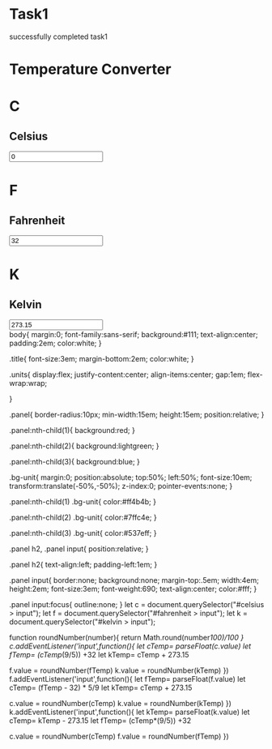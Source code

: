# Task1
successfully completed task1 
<!doctype html>
<html> 
 <head> 
  <meta name="viewport" content="width=device-width, initial_scale=1.0"> 
  <title>Temperature_Converter</title> 
 </head> 
 <body> 
  <h1 class="title">Temperature Converter</h1> 
  <div class="units"> 
   <div class="panel" id="celsius"> 
    <h1 class="bg-unit">C</h1> 
    <h2>Celsius</h2> 
    <input type="number" value="0"> 
   </div> 
   <div class="panel" id="fahrenheit"> 
    <h1 class="bg-unit">F</h1> 
    <h2>Fahrenheit</h2> 
    <input type="number" value="32"> 
   </div> 
   <div class="panel" id="kelvin"> 
    <h1 class="bg-unit">K</h1> 
    <h2>Kelvin</h2> 
    <input type="number" value="273.15"> 
   </div> 
  </div> 
 </body>
</html>
body{
  margin:0;
  font-family:sans-serif;
  background:#111;
  text-align:center;
  padding:2em;
  color:white;
}

.title{
  font-size:3em;
  margin-bottom:2em;
  color:white;
}

.units{
  display:flex;
  justify-content:center;
  align-items:center;
  gap:1em;
  flex-wrap:wrap;
  
}

.panel{
  border-radius:10px;
  min-width:15em;
  height:15em;
  position:relative;
}

.panel:nth-child(1){
  background:red;
}

.panel:nth-child(2){
  background:lightgreen;
}

.panel:nth-child(3){
  background:blue;
}

.bg-unit{
  margin:0;
  position:absolute;
  top:50%;
  left:50%;
  font-size:10em;
  transform:translate(-50%,-50%);
  z-index:0;
  pointer-events:none;
}

.panel:nth-child(1) .bg-unit{
  color:#ff4b4b;
}

.panel:nth-child(2) .bg-unit{
  color:#7ffc4e;
}

.panel:nth-child(3) .bg-unit{
  color:#537eff;
}

.panel h2, .panel input{
  position:relative;
}

.panel h2{
  text-align:left;
  padding-left:1em;
}

.panel input{
  border:none;
  background:none;
  margin-top:.5em;
  width:4em;
  height:2em;
  font-size:3em;
  font-weight:690;
  text-align:center;
  color:#fff;
}

.panel input:focus{
  outline:none;
}
let c = document.querySelector("#celsius > input");
let f = document.querySelector("#fahrenheit > input");
let k = document.querySelector("#kelvin > input");


function roundNumber(number){
  return Math.round(number*100)/100
}
c.addEventListener('input',function(){
  let cTemp= parseFloat(c.value)
  let fTemp= (cTemp*(9/5)) +32
  let kTemp= cTemp + 273.15
  
  f.value = roundNumber(fTemp)
  k.value = roundNumber(kTemp)
})
f.addEventListener('input',function(){
  let fTemp= parseFloat(f.value)
  let cTemp= (fTemp - 32) * 5/9
  let kTemp= cTemp + 273.15
  
  c.value = roundNumber(cTemp)
  k.value = roundNumber(kTemp)
})
k.addEventListener('input',function(){
  let kTemp= parseFloat(k.value)
  let cTemp= kTemp - 273.15
  let fTemp= (cTemp*(9/5)) +32
  
  c.value = roundNumber(cTemp)
  f.value = roundNumber(fTemp)
})
